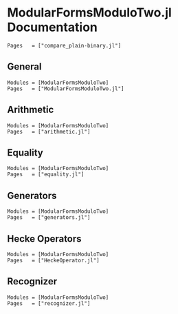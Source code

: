 # ModularFormsModuloTwo.jl Documentation

```@example
Pages   = ["compare_plain-binary.jl"]
```


## General
```@autodocs
Modules = [ModularFormsModuloTwo]
Pages   = ["ModularFormsModuloTwo.jl"]
```

## Arithmetic
```@autodocs
Modules = [ModularFormsModuloTwo]
Pages   = ["arithmetic.jl"]
```

## Equality
```@autodocs
Modules = [ModularFormsModuloTwo]
Pages   = ["equality.jl"]
```

## Generators
```@autodocs
Modules = [ModularFormsModuloTwo]
Pages   = ["generators.jl"]
```

## Hecke Operators
```@autodocs
Modules = [ModularFormsModuloTwo]
Pages   = ["HeckeOperator.jl"]
```

## Recognizer
```@autodocs
Modules = [ModularFormsModuloTwo]
Pages   = ["recognizer.jl"]
```
